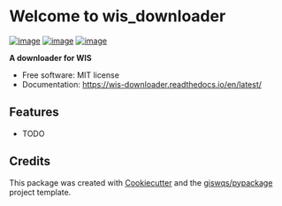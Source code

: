 # Welcome to wis_downloader


[![image](https://img.shields.io/pypi/v/wis-downloader.svg)](https://pypi.python.org/pypi/wis-downloader)
[![image](https://img.shields.io/conda/vn/conda-forge/wis-downloader.svg)](https://anaconda.org/conda-forge/wis-downloader)
[![image](https://readthedocs.org/projects/wis-downloader/badge/?version=latest)](https://wis-downloader.readthedocs.io/en/latest/?version=latest)

**A downloader for WIS**


-   Free software: MIT license
-   Documentation: https://wis-downloader.readthedocs.io/en/latest/
    

## Features

-   TODO

## Credits

This package was created with [Cookiecutter](https://github.com/cookiecutter/cookiecutter) and the [giswqs/pypackage](https://github.com/giswqs/pypackage) project template.
